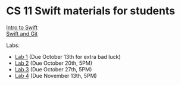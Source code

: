 # CS 11 Swift materials for students

[Intro to Swift](intro_to_swift_tutorial.md)  
[Swift and Git](gitguide.md)

Labs:
 - [Lab 1](Lab1Writeup.md) (Due October 13th for extra bad luck)
 - [Lab 2](Lab2Writeup.md) (Due October 20th, 5PM)
 - [Lab 3](Lab3Writeup.md) (Due October 27th, 5PM)
 - [Lab 4](Lab4Writeup.md) (Due November 13th, 5PM)
